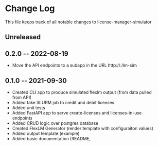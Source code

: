 # Change Log

This file keeps track of all notable changes to license-manager-simulator

## Unreleased

## 0.2.0 -- 2022-08-19
* Move the API endpoints to a subapp in the URL http://<ip-address>:<port>/lm-sim

## 0.1.0 -- 2021-09-30
* Created CLI app to produce simulated flexlm output (from data pulled from API)
* Added fake SLURM job to credit and debit licenses
* Added unit tests
* Added FastAPI app to serve create-licenses and licenses-in-use endpoints
* Added CRUD logic over postgres database
* Created FlexLM Generator (render template with configuraiton values)
* Added output template (example)
* Added basic documentation (README,
